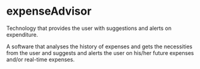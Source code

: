 expenseAdvisor
=============

Technology that provides the user with suggestions and alerts on expenditure.

A software that analyses the history of expenses and gets the necessities from the user and suggests and alerts the user on his/her future expenses and/or real-time expenses.
